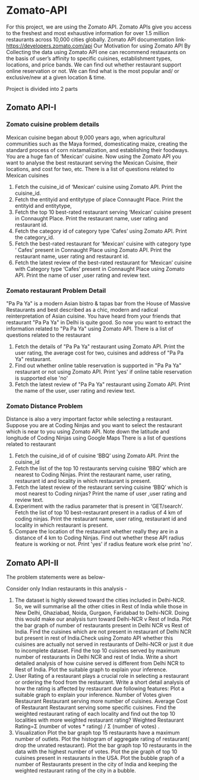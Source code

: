 # Zomato-API

For this project, we are using the Zomato API.
Zomato APIs give you access to the freshest and most exhaustive information for over 1.5 million restaurants across 10,000 cities globally.
Zomato API documentation link-https://developers.zomato.com/api 
Our Motivation for using Zomato API
By Collecting the data using Zomato API one can recommend restaurants on the basis of user’s affinity to specific cuisines, establishment types, locations, and price bands.
We can find out whether restaurant support online reservation or not.
We can find what is the most popular and/ or exclusive/new at a given location & time.

Project is divided into 2 parts

## Zomato API-I
### Zomato cuisine problem details
Mexican cuisine began about 9,000 years ago, when agricultural communities such as the Maya formed, domesticating maize, creating the standard process of corn nixtamalization, and establishing their foodways.
You are a huge fan of ‘Mexican’ cuisine. Now using the Zomato API you want to analyse the best restaurant serving the Mexican Cuisine, their locations, and cost for two, etc.
There is a list of questions related to Mexican cuisines
1. Fetch the cuisine_id of ‘Mexican’ cuisine using Zomato API.
Print the cuisine_id.
2. Fetch the entityid and entitytype of place Connaught Place.
Print the entityid and entitytype,
3. Fetch the top 10 best-rated restaurant serving ‘Mexican’ cuisine present in Connaught Place.
Print the restaurant name, user rating and restaurant id.
4. Fetch the category id of category type ‘Cafes’ using Zomato API.
Print the category_id.
5. Fetch the best-rated restaurant for ‘Mexican’ cuisine with category type ‘ Cafes’ present in Connaught Place using Zomato API.
Print the restaurant name, user rating and restaurant id.
6. Fetch the latest review of the best-rated restaurant for ‘Mexican’ cuisine with Category type ‘Cafes’ present in Connaught Place using Zomato API.
Print the name of user ,user rating and review text.

### Zomato restaurant Problem Detail
"Pa Pa Ya" is a modern Asian bistro & tapas bar from the House of Massive Restaurants and best described as a chic, modern and radical reinterpretation of Asian cuisine.
You have heard from your friends that restaurant "Pa Pa Ya" in Delhi is quite good. So now you want to extract the information related to "Pa Pa Ya" using Zomato API.
There is a list of questions related to the restaurant
1. Fetch the details of "Pa Pa Ya" restaurant using Zomato API.
Print the user rating, the average cost for two, cuisines and address of "Pa Pa Ya" restaurant.
2. Find out whether online table reservation is supported in "Pa Pa Ya" restaurant or not using Zomato API.
Print 'yes' if online table reservation is supported else 'no'
3. Fetch the latest review of "Pa Pa Ya" restaurant using Zomato API.
Print the name of the user, user rating and review text.

### Zomato Distance Problem
Distance is also a very important factor while selecting a restaurant. Suppose you are at Coding Ninjas and you want to select the restaurant which is near to you using Zomato API.
Note down the latitude and longitude of Coding Ninjas using Google Maps
There is a list of questions related to restaurant

1. Fetch the cuisine_id of of cuisine ‘BBQ’ using Zomato API.
Print the cuisine_id
2. Fetch the list of the top 10 restaurants serving cuisine ‘BBQ’ which are nearest to Coding Ninjas.
Print the restaurant name, user rating, restaurant id and locality in which restaurant is present.
3. Fetch the latest review of the restaurant serving cuisine ‘BBQ’ which is most nearest to Coding ninjas?
Print the name of user ,user rating and review text.
4. Experiment with the radius parameter that is present in ‘GET/search’. Fetch the list of top 10 best-restaurant present in a radius of 4 km of coding ninjas.
Print the restaurant name, user rating, restaurant id and locality in which restaurant is present.
5. Compare the location of the restaurant whether really they are in a distance of 4 km to Coding Ninjas. Find out whether these API radius feature is working or not.
Print 'yes' if radius feature work else print 'no'.

## Zomato API-II
The problem statements were as below-

Consider only Indian restaurants in this analysis -
1. The dataset is highly skewed toward the cities included in Delhi-NCR. So, we will summarise all the other cities in Rest of India while those in New Delhi, Ghaziabad, Noida, Gurgaon, Faridabad to Delhi-NCR. Doing this would make our analysis turn toward Delhi-NCR v Rest of India.
Plot the bar graph of number of restaurants present in Delhi NCR vs Rest of India.
Find the cuisines which are not present in restaurant of Delhi NCR but present in rest of India.Check using Zomato API whether this cuisines are actually not served in restaurants of Delhi-NCR or just it due to incomplete dataset.
Find the top 10 cuisines served by maximum number of restaurants in Delhi NCR and rest of India.
Write a short detailed analysis of how cuisine served is different from Delhi NCR to Rest of India. Plot the suitable graph to explain your inference.
2. User Rating of a restaurant plays a crucial role in selecting a restaurant or ordering the food from the restaurant.
Write a short detail analysis of how the rating is affected by restaurant due following features: Plot a suitable graph to explain your inference.
Number of Votes given Restaurant
Restaurant serving more number of cuisines.
Average Cost of Restaurant
Restaurant serving some specific cuisines.
Find the weighted restaurant rating of each locality and find out the top 10 localities with more weighted restaurant rating?
Weighted Restaurant Rating=Σ (number of votes * rating) / Σ (number of votes) .
3. Visualization
Plot the bar graph top 15 restaurants have a maximum number of outlets.
Plot the histogram of aggregate rating of restaurant( drop the unrated restaurant).
Plot the bar graph top 10 restaurants in the data with the highest number of votes.
Plot the pie graph of top 10 cuisines present in restaurants in the USA.
Plot the bubble graph of a number of Restaurants present in the city of India and keeping the weighted restaurant rating of the city in a bubble.


